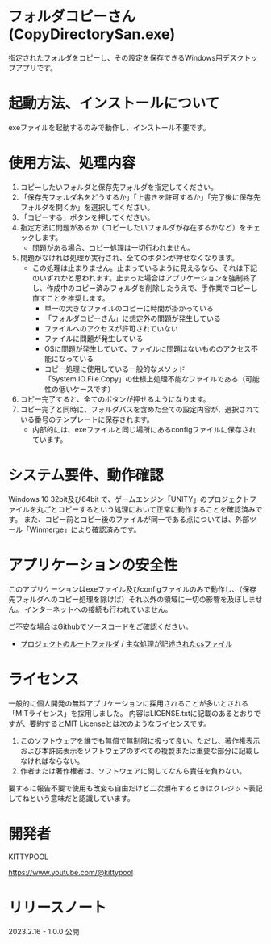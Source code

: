 # フォルダコピーさん (CopyDirectorySan.exe)
指定されたフォルダをコピーし、その設定を保存できるWindows用デスクトップアプリです。

# 起動方法、インストールについて
exeファイルを起動するのみで動作し、インストール不要です。

# 使用方法、処理内容
1. コピーしたいフォルダと保存先フォルダを指定してください。
2. 「保存先フォルダ名をどうするか」「上書きを許可するか」「完了後に保存先フォルダを開くか」を選択してください。
3. 「コピーする」ボタンを押してください。
4. 指定方法に問題があるか（コピーしたいフォルダが存在するかなど）をチェックします。
   + 問題がある場合、コピー処理は一切行われません。
5. 問題がなければ処理が実行され、全てのボタンが押せなくなります。
   + この処理は止まりません。止まっているように見えるなら、それは下記のいずれかと思われます。止まった場合はアプリケーションを強制終了し、作成中のコピー済みフォルダを削除したうえで、手作業でコピーし直すことを推奨します。
     + 単一の大きなファイルのコピーに時間が掛かっている
     + 「フォルダコピーさん」に想定外の問題が発生している
     + ファイルへのアクセスが許可されていない
     + ファイルに問題が発生している
     + OSに問題が発生していて、ファイルに問題はないもののアクセス不能になっている
     + コピー処理に使用している一般的なメソッド「System.IO.File.Copy」の仕様上処理不能なファイルである（可能性の低いケースです）
6. コピー完了すると、全てのボタンが押せるようになります。
7. コピー完了と同時に、フォルダパスを含めた全ての設定内容が、選択されている番号のテンプレートに保存されます。
    + 内部的には、exeファイルと同じ場所にあるconfigファイルに保存されています。

# システム要件、動作確認
Windows 10 32bit及び64bit で、ゲームエンジン「UNITY」のプロジェクトファイルを丸ごとコピーするという処理において正常に動作することを確認済みです。
また、コピー前とコピー後のファイルが同一である点については、外部ツール「Winmerge」により確認済みです。

# アプリケーションの安全性
このアプリケーションはexeファイル及びconfigファイルのみで動作し、（保存先フォルダへのコピー処理を除けば）それ以外の領域に一切の影響を及ぼしません。
インターネットへの接続も行われていません。

ご不安な場合はGithubでソースコードをご確認ください。

+ [プロジェクトのルートフォルダ](https://github.com/FUJI-bayashi/CopyDirectorySan/tree/master/CopyDirectorySan) / [主な処理が記述されたcsファイル](https://github.com/FUJI-bayashi/CopyDirectorySan/blob/master/CopyDirectorySan/Form1.cs)

# ライセンス
一般的に個人開発の無料アプリケーションに採用されることが多いとされる「MITライセンス」を採用しました。
内容はLICENSE.txtに記載のあるとおりですが、要約するとMIT Licenseとは次のようなライセンスです。
1.  このソフトウェアを誰でも無償で無制限に扱って良い。ただし、著作権表示および本許諾表示をソフトウェアのすべての複製または重要な部分に記載しなければならない。
2.  作者または著作権者は、ソフトウェアに関してなんら責任を負わない。

要するに報告不要で使用も改変も自由だけど二次頒布するときはクレジット表記してねという意味だと認識しています。

# 開発者
KITTYPOOL

https://www.youtube.com/@kittypool

# リリースノート
2023.2.16 - 1.0.0 公開
